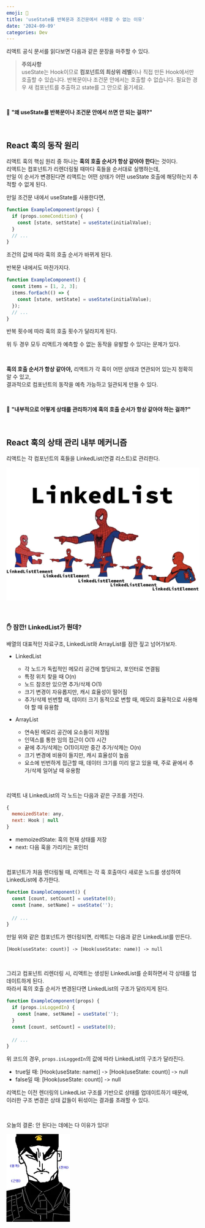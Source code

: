 ```yaml
---
emoji: 🚫
title: 'useState를 반복문과 조건문에서 사용할 수 없는 이유'
date: '2024-09-09'
categories: Dev
---
```


리액트 공식 문서를 읽다보면 다음과 같은 문장을 마주할 수 있다.

> **주의사항**  
> useState는 Hook이므로 **컴포넌트의 최상위 레벨**이나 직접 만든 Hook에서만 호출할 수 있습니다. 반복문이나 조건문 안에서는 호출할 수 없습니다. 필요한 경우 새 컴포넌트를 추출하고 state를 그 안으로 옮기세요.

&nbsp;

🤔 **"왜 useState를 반복문이나 조건문 안에서 쓰면 안 되는 걸까?"**  

&nbsp;

## React 훅의 동작 원리

리액트 훅의 핵심 원리 중 하나는 **훅의 호출 순서가 항상 같아야 한다**는 것이다.  
리액트는 컴포넌트가 리렌더링될 때마다 훅들을 순서대로 실행하는데,  
만일 이 순서가 변경된다면 리액트는 어떤 상태가 어떤 useState 호출에 해당하는지 추적할 수 없게 된다.

만일 조건문 내에서 useState를 사용한다면,

```jsx
function ExampleComponent(props) {
  if (props.someCondition) {
    const [state, setState] = useState(initialValue);
  }
  // ...
}
```

조건의 값에 따라 훅의 호출 순서가 바뀌게 된다.

반복문 내에서도 마찬가지다.

```jsx
function ExampleComponent() {
  const items = [1, 2, 3];
  items.forEach(() => {
    const [state, setState] = useState(initialValue);
  });
  // ...
}
```

반복 횟수에 따라 훅의 호출 횟수가 달라지게 된다.

위 두 경우 모두 리액트가 예측할 수 없는 동작을 유발할 수 있다는 문제가 있다.

&nbsp;

**훅의 호출 순서가 항상 같아야,** 리액트가 각 훅이 어떤 상태과 연관되어 있는지 정확히 알 수 있고,  
결과적으로 컴포넌트의 동작을 예측 가능하고 일관되게 만들 수 있다.

&nbsp;

🤔 **"내부적으로 어떻게 상태를 관리하기에 훅의 호출 순서가 항상 같아야 하는 걸까?"**  

&nbsp;

## React 훅의 상태 관리 내부 메커니즘

리액트는 각 컴포넌트의 훅들을 LinkedList(연결 리스트)로 관리한다.  

![](0.jpg)

&nbsp;

### ✋ 잠깐! LinkedList가 뭔데?

배열의 대표적인 자료구조, LinkedList와 ArrayList를 잠깐 짚고 넘어가보자.

- LinkedList
  - 각 노드가 독립적인 메모리 공간에 할당되고, 포인터로 연결됨
  - 특정 위치 찾을 때 O(n)
  - 노드 참조만 있으면 추가/삭제 O(1)
  - 크기 변경이 자유롭지만, 캐시 효율성이 떨어짐
  - 추가/삭제 빈번할 때, 데이터 크기 동적으로 변할 때, 메모리 효율적으로 사용해야 할 때 유용함

- ArrayList
  - 연속된 메모리 공간에 요소들이 저장됨
  - 인덱스를 통한 임의 접근이 O(1) 시간
  - 끝에 추가/삭제는 O(1)이지만 중간 추가/삭제는 O(n)
  - 크기 변경에 비용이 들지만, 캐시 효율성이 높음
  - 요소에 빈번하게 접근할 때, 데이터 크기를 미리 알고 있을 때, 주로 끝에서 추가/삭제 일어날 때 유용함

&nbsp;

리액트 내 LinkedList의 각 노드는 다음과 같은 구조를 가진다.

```js
{
  memoizedState: any,
  next: Hook | null
}
```

- memoizedState: 훅의 현재 상태를 저장
- next: 다음 훅을 가리키는 포인터

&nbsp;

컴포넌트가 처음 렌더링될 때, 리액트는 각 훅 호출마다 새로운 노드를 생성하여 LinkedList에 추가한다.

```js
function ExampleComponent() {
  const [count, setCount] = useState(0);
  const [name, setName] = useState('');
  
  // ...
}
```

만일 위와 같은 컴포넌트가 렌더링되면, 리액트는 다음과 같은 LinkedList를 만든다.

```
[Hook(useState: count)] -> [Hook(useState: name)] -> null
```

&nbsp;

그리고 컴포넌트 리렌더링 시, 리액트는 생성된 LinkedList를 순회하면서 각 상태를 업데이트하게 된다.  
따라서 훅의 호출 순서가 변경된다면 LinkedList의 구조가 달라지게 된다.

```js
function ExampleComponent(props) {
  if (props.isLoggedIn) {
    const [name, setName] = useState('');
  }
  const [count, setCount] = useState(0);
  
  // ...
}
```

위 코드의 경우, `props.isLoggedIn`의 값에 따라 LinkedList의 구조가 달라진다.
- true일 때: [Hook(useState: name)] -> [Hook(useState: count)] -> null
- false일 때: [Hook(useState: count)] -> null

리액트는 이전 렌더링의 LinkedList 구조를 기반으로 상태를 업데이트하기 때문에,  
이러한 구조 변경은 상태 값들이 뒤섞이는 결과를 초래할 수 있다.

&nbsp;

오늘의 결론:
안 된다는 데에는 다 이유가 있다!

![](1.webp)

```toc
```